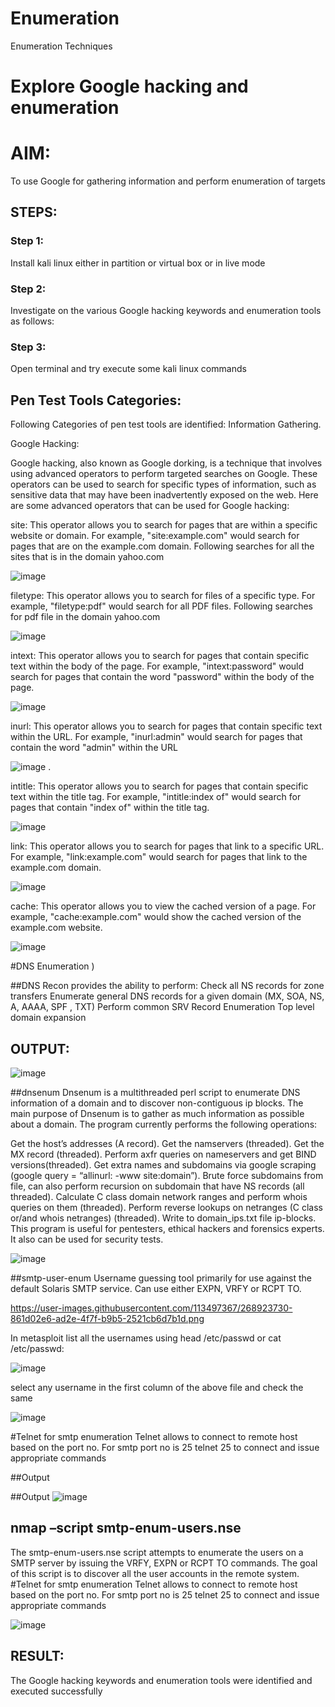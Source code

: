 # Enumeration
Enumeration Techniques

# Explore Google hacking and enumeration 

# AIM:

To use Google for gathering information and perform enumeration of targets

## STEPS:

### Step 1:

Install kali linux either in partition or virtual box or in live mode

### Step 2:

Investigate on the various Google hacking keywords and enumeration tools as follows:


### Step 3:
Open terminal and try execute some kali linux commands

## Pen Test Tools Categories:  

Following Categories of pen test tools are identified:
Information Gathering.

Google Hacking:

Google hacking, also known as Google dorking, is a technique that involves using advanced operators to perform targeted searches on Google. These operators can be used to search for specific types of information, such as sensitive data that may have been inadvertently exposed on the web. Here are some advanced operators that can be used for Google hacking:

site: This operator allows you to search for pages that are within a specific website or domain. For example, "site:example.com" would search for pages that are on the example.com domain.
Following searches for all the sites that is in the domain yahoo.com

![image](https://github.com/Subhikshaa13/Enumeration/assets/118787344/663b8333-28f1-45ba-9de2-288650798748)


filetype: This operator allows you to search for files of a specific type. For example, "filetype:pdf" would search for all PDF files.
Following searches for pdf file in the domain yahoo.com

![image](https://github.com/Subhikshaa13/Enumeration/assets/118787344/7783d159-086e-47d4-9430-91c0e3cbbaf8)




intext: This operator allows you to search for pages that contain specific text within the body of the page. For example, "intext:password" would search for pages that contain the word "password" within the body of the page.

![image](https://github.com/Subhikshaa13/Enumeration/assets/118787344/5b51852d-1e26-4271-aeec-d676b351f72c)



inurl: This operator allows you to search for pages that contain specific text within the URL. For example, "inurl:admin" would search for pages that contain the word "admin" within the URL

![image](https://github.com/Subhikshaa13/Enumeration/assets/118787344/5492e4d0-ae1d-4244-91d8-0c1730471df9)
.

intitle: This operator allows you to search for pages that contain specific text within the title tag. For example, "intitle:index of" would search for pages that contain "index of" within the title tag.


![image](https://github.com/Subhikshaa13/Enumeration/assets/118787344/605c7446-f112-4ce7-99d0-680e406beb89)




link: This operator allows you to search for pages that link to a specific URL. For example, "link:example.com" would search for pages that link to the example.com domain.

![image](https://github.com/Subhikshaa13/Enumeration/assets/118787344/2ba8c5d2-0324-418c-b878-e44f6bca6740)


cache: This operator allows you to view the cached version of a page. For example, "cache:example.com" would show the cached version of the example.com website.

![image](https://github.com/Subhikshaa13/Enumeration/assets/118787344/ef785692-aa09-4fca-b36d-b93b22bc5728)


 
#DNS Enumeration
)

##DNS Recon
provides the ability to perform:
Check all NS records for zone transfers
Enumerate general DNS records for a given domain (MX, SOA, NS, A, AAAA, SPF , TXT)
Perform common SRV Record Enumeration
Top level domain expansion
## OUTPUT:

![image](https://github.com/Subhikshaa13/Enumeration/assets/118787344/cfd5f800-e27d-4def-b5b0-481ba15e3ae5)








##dnsenum
Dnsenum is a multithreaded perl script to enumerate DNS information of a domain and to discover non-contiguous ip blocks. The main purpose of Dnsenum is to gather as much information as possible about a domain. The program currently performs the following operations:

Get the host’s addresses (A record).
Get the namservers (threaded).
Get the MX record (threaded).
Perform axfr queries on nameservers and get BIND versions(threaded).
Get extra names and subdomains via google scraping (google query = “allinurl: -www site:domain”).
Brute force subdomains from file, can also perform recursion on subdomain that have NS records (all threaded).
Calculate C class domain network ranges and perform whois queries on them (threaded).
Perform reverse lookups on netranges (C class or/and whois netranges) (threaded).
Write to domain_ips.txt file ip-blocks.
This program is useful for pentesters, ethical hackers and forensics experts. It also can be used for security tests.

![image](https://github.com/Subhikshaa13/Enumeration/assets/118787344/dd667311-b26f-43af-80ae-df479911b6a9)



##smtp-user-enum
Username guessing tool primarily for use against the default Solaris SMTP service. Can use either EXPN, VRFY or RCPT TO.

https://user-images.githubusercontent.com/113497367/268923730-861d02e6-ad2e-4f7f-b9b5-2521cb6d7b1d.png


In metasploit list all the usernames using head /etc/passwd or cat /etc/passwd:

![image](https://github.com/Subhikshaa13/Enumeration/assets/118787344/fddcc5be-4a3d-4ab2-b47b-5eece9fa25b5)


select any username in the first column of the above file and check the same

![image](https://github.com/Subhikshaa13/Enumeration/assets/118787344/d1504742-e854-4b96-ae39-fb5dd2acf505)




#Telnet for smtp enumeration
Telnet allows to connect to remote host based on the port no. For smtp port no is 25
telnet <host address> 25 to connect
and issue appropriate commands
  
 ##Output
  
  


##Output
![image](https://github.com/Subhikshaa13/Enumeration/assets/118787344/58a62aa8-af8c-4865-b398-d49cadf9ac8c)

## nmap –script smtp-enum-users.nse <hostname>

The smtp-enum-users.nse script attempts to enumerate the users on a SMTP server by issuing the VRFY, EXPN or RCPT TO commands. The goal of this script is to discover all the user accounts in the remote system.
#Telnet for smtp enumeration Telnet allows to connect to remote host based on the port no. For smtp port no is 25 telnet 25 to connect and issue appropriate commands

![image](https://github.com/Subhikshaa13/Enumeration/assets/118787344/2068f7ef-9aa8-414f-8a0f-58e78b1316e5)






## RESULT:
The Google hacking keywords and enumeration tools were identified and executed successfully

